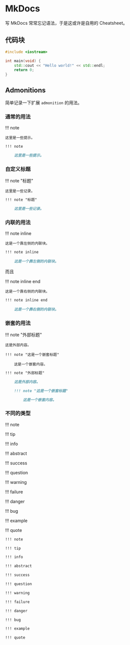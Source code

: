 # MkDocs

写 MkDocs 常常忘记语法，于是这或许是自用的 Cheatsheet。

## 代码块

```cpp
#include <iostream>

int main(void) {
    std::cout << "Hello world!" << std::endl;
    return 0;
}
```

## Admonitions

简单记录一下扩展 `admonition` 的用法。

### 通常的用法

!!! note

    这里是一些提示。


```md
!!! note

    这里是一些提示。
```

### 自定义标题

!!! note "标题"

    这里是一些记录。

```md
!!! note "标题"

    这里是一些记录。
```

### 内联的用法

!!! note inline
    
    这是一个靠左侧的内联块。

```md
!!! note inline
    
    这是一个靠左侧的内联块。
```

而且

!!! note inline end
    
    这是一个靠右侧的内联块。

```md
!!! note inline end
    
    这是一个靠右侧的内联块。
```

### 嵌套的用法

!!! note "外部标题"

    这是外部内容。

    !!! note "这是一个嵌套标题"

        这是一个嵌套内容。

```md
!!! note "外部标题"

    这是外部内容。

    !!! note "这是一个嵌套标题"

        这是一个嵌套内容。
```

### 不同的类型

!!! note

!!! tip

!!! info

!!! abstract

!!! success

!!! question

!!! warning

!!! failure

!!! danger

!!! bug

!!! example

!!! quote

```md
!!! note

!!! tip

!!! info

!!! abstract

!!! success

!!! question

!!! warning

!!! failure

!!! danger

!!! bug

!!! example

!!! quote
```